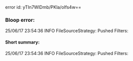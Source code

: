 error id: yTIn7WlDmb/PKla/oIfs4w==
### Bloop error:

25/06/17 23:54:36 INFO FileSourceStrategy: Pushed Filters:
#### Short summary: 

25/06/17 23:54:36 INFO FileSourceStrategy: Pushed Filters: